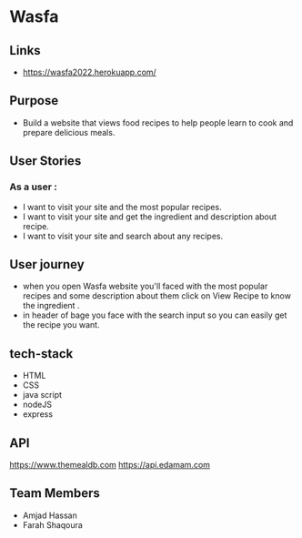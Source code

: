# Wasfa

## Links
- https://wasfa2022.herokuapp.com/
## Purpose
- Build a website that views food recipes to help people learn to cook and prepare delicious meals.

## User Stories 
### As a user :
- I want to visit your site and the most popular recipes.
- I want to visit your site and get the ingredient and description about recipe.
- I want to visit your site and search about any recipes.

## User journey 
- when you open Wasfa  website you'll faced with the most popular recipes and some description about them click on View Recipe to know the ingredient .
- in header of bage you face with the search input so you can easily get the recipe you want.

## tech-stack
- HTML
- CSS
- java script 
- nodeJS
- express 

## API
https://www.themealdb.com
https://api.edamam.com

## Team Members 
- Amjad Hassan
- Farah Shaqoura